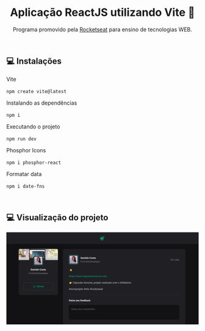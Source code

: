 <h1 align="center">Aplicação ReactJS utilizando Vite 🚀</h1>

<p align="center">
Programa promovido pela <a href="https://www.rocketseat.com.br/">Rocketseat</a> para ensino de tecnologias WEB. <br/>
</p>

<br>

## 💻 Instalações 

<p>Vite</p>

`npm create vite@latest`

<p>Instalando as dependências</p>

`npm i`

<p>Executando o projeto</p>

`npm run dev`

<p> Phosphor Icons</p>

`npm i phosphor-react`

<p> Formatar data </p>

`npm i date-fns`

<br>

## 💻 Visualização do projeto

<img src="./public/post-web.png">
